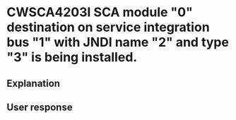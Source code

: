 # CWSCA4203I SCA module "0" destination on service integration bus "1" with JNDI name "2" and type "3" is being installed.

## Explanation

## User response
